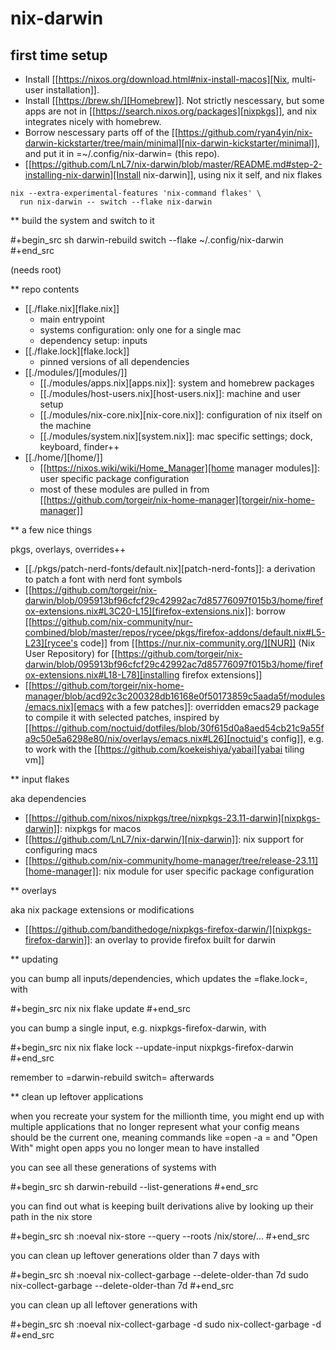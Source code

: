 # nix-darwin


## first time setup

- Install [[https://nixos.org/download.html#nix-install-macos][Nix, multi-user installation]].
- Install [[https://brew.sh/][Homebrew]]. Not strictly nescessary, but some apps are not in [[https://search.nixos.org/packages][nixpkgs]], and nix integrates nicely with homebrew.
- Borrow nescessary parts off of the [[https://github.com/ryan4yin/nix-darwin-kickstarter/tree/main/minimal][nix-darwin-kickstarter/minimal]], and put it in =~/.config/nix-darwin= (this repo).
- [[https://github.com/LnL7/nix-darwin/blob/master/README.md#step-2-installing-nix-darwin][Install nix-darwin]], using nix it self, and nix flakes

```shell
nix --extra-experimental-features 'nix-command flakes' \
  run nix-darwin -- switch --flake nix-darwin
```

** build the system and switch to it

#+begin_src sh
darwin-rebuild switch --flake ~/.config/nix-darwin
#+end_src

(needs root)

** repo contents

- [[./flake.nix][flake.nix]]
  - main entrypoint
  - systems configuration: only one for a single mac
  - dependency setup: inputs
- [[./flake.lock][flake.lock]]
  - pinned versions of all dependencies
- [[./modules/][modules/]]
  - [[./modules/apps.nix][apps.nix]]: system and homebrew packages
  - [[./modules/host-users.nix][host-users.nix]]: machine and user setup
  - [[./modules/nix-core.nix][nix-core.nix]]: configuration of nix itself on the machine
  - [[./modules/system.nix][system.nix]]: mac specific settings; dock, keyboard, finder++
- [[./home/][home/]]
  - [[https://nixos.wiki/wiki/Home_Manager][home manager modules]]: user specific package configuration
  - most of these modules are pulled in from [[https://github.com/torgeir/nix-home-manager][torgeir/nix-home-manager]]

** a few nice things

pkgs, overlays, overrides++

- [[./pkgs/patch-nerd-fonts/default.nix][patch-nerd-fonts]]: a derivation to patch a font with nerd font symbols
- [[https://github.com/torgeir/nix-darwin/blob/095913bf96cfcf29c42992ac7d85776097f015b3/home/firefox-extensions.nix#L3C20-L15][firefox-extensions.nix]]: borrow [[https://github.com/nix-community/nur-combined/blob/master/repos/rycee/pkgs/firefox-addons/default.nix#L5-L23][rycee's code]] from [[https://nur.nix-community.org/][NUR]] (Nix User Repository) for [[https://github.com/torgeir/nix-darwin/blob/095913bf96cfcf29c42992ac7d85776097f015b3/home/firefox-extensions.nix#L18-L78][installing firefox extensions]]
- [[https://github.com/torgeir/nix-home-manager/blob/acd92c3c200328db16168e0f50173859c5aada5f/modules/emacs.nix][emacs with a few patches]]: overridden emacs29 package to compile it with selected patches, inspired by [[https://github.com/noctuid/dotfiles/blob/30f615d0a8aed54cb21c9a55fa9c50e5a6298e80/nix/overlays/emacs.nix#L26][noctuid's config]], e.g. to work with the [[https://github.com/koekeishiya/yabai][yabai tiling vm]]

** input flakes

aka dependencies

- [[https://github.com/nixos/nixpkgs/tree/nixpkgs-23.11-darwin][nixpkgs-darwin]]: nixpkgs for macos
- [[https://github.com/LnL7/nix-darwin/][nix-darwin]]: nix support for configuring macs
- [[https://github.com/nix-community/home-manager/tree/release-23.11][home-manager]]: nix module for user specific package configuration

** overlays

aka nix package extensions or modifications

- [[https://github.com/bandithedoge/nixpkgs-firefox-darwin/][nixpkgs-firefox-darwin]]: an overlay to provide firefox built for darwin

** updating

you can bump all inputs/dependencies, which updates the =flake.lock=, with

#+begin_src nix
nix flake update
#+end_src

you can bump a single input, e.g. nixpkgs-firefox-darwin, with

#+begin_src nix
nix flake lock --update-input nixpkgs-firefox-darwin
#+end_src

remember to =darwin-rebuild switch= afterwards

** clean up leftover applications

when you recreate your system for the millionth time, you might end up with multiple applications that no longer represent what your config means should be the current one, meaning commands like =open -a <app name>= and "Open With" might open apps you no longer mean to have installed

you can see all these generations of systems with

#+begin_src sh
darwin-rebuild --list-generations
#+end_src

you can find out what is keeping built derivations alive by looking up their path in the nix store

#+begin_src sh :noeval
nix-store --query --roots /nix/store/...
#+end_src

you can clean up leftover generations older than 7 days with

#+begin_src sh :noeval
nix-collect-garbage --delete-older-than 7d
sudo nix-collect-garbage --delete-older-than 7d
#+end_src

you can clean up all leftover generations with

#+begin_src sh :noeval
nix-collect-garbage -d
sudo nix-collect-garbage -d
#+end_src
